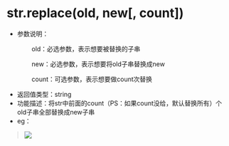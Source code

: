 # str.replace(old, new[, count])

- 参数说明：

&emsp;&emsp;&emsp;&emsp;old：必选参数，表示想要被替换的子串

&emsp;&emsp;&emsp;&emsp;new：必选参数，表示想要将old子串替换成new

&emsp;&emsp;&emsp;&emsp;count：可选参数，表示想要做count次替换

- 返回值类型：string
- 功能描述：将str中前面的count（PS：如果count没给，默认替换所有）个old子串全部替换成new子串
- eg：


>![](http://ww3.sinaimg.cn/mw690/70cc3cccgw1erj3abdcenj20cj0510sx.jpg)